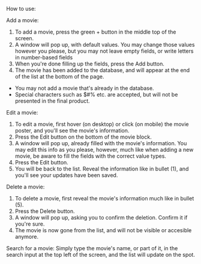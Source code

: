 ﻿How to use:

Add a movie:
1) To add a movie, press the green + button in the middle top of the screen.
2) A window will pop up, with default values. You may change those values however you please, but you may not leave empty fields, or write letters in number-based fields
3) When you're done filling up the fields, press the Add button. 
4) The movie has been added to the database, and will appear at the end of the list at the bottom of the page.

* You may not add a movie that's already in the database.
* Special characters such as $#% etc. are accepted, but will not be presented in the final product.

Edit a movie:
1) To edit a movie, first hover (on desktop) or click (on mobile) the movie poster, and you'll see the movie's information.
2) Press the Edit button on the bottom of the movie block.
3) A window will pop up, already filled with the movie's information. You may edit this info as you please, however, much like when adding a new movie, be aware to fill the fields with the correct value types.
4) Press the Edit button.
5) You will be back to the list. Reveal the information like in bullet (1), and you'll see your updates have been saved.

Delete a movie:
1) To delete a movie, first reveal the movie's information much like in bullet (5).
2) Press the Delete button.
3) A window will pop up, asking you to confirm the deletion. Confirm it if you're sure.
4) The movie is now gone from the list, and will not be visible or accesible anymore.

Search for a movie:
Simply type the movie's name, or part of it, in the search input at the top left of the screen, and the list will update on the spot.